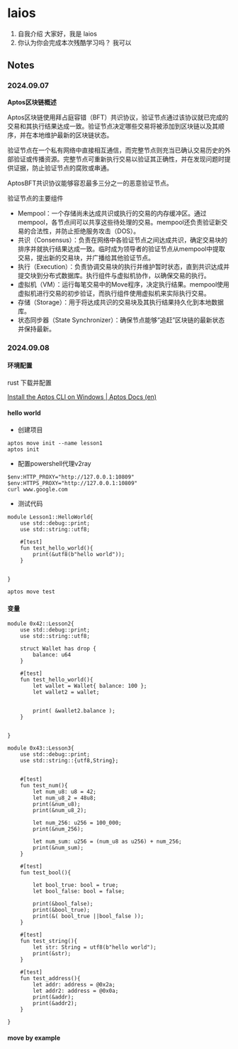 # laios
1. 自我介绍
大家好，我是 laios
2. 你认为你会完成本次残酷学习吗？
 我可以
## Notes

<!-- Content_START -->

### 2024.09.07

**Aptos区块链概述**

Aptos区块链使用拜占庭容错（BFT）共识协议，验证节点通过该协议就已完成的交易和其执行结果达成一致。验证节点决定哪些交易将被添加到区块链以及其顺序，并在本地维护最新的区块链状态。

验证节点在一个私有网络中直接相互通信，而完整节点则充当已确认交易历史的外部验证或传播资源。完整节点可重新执行交易以验证其正确性，并在发现问题时提供证据，防止验证节点的腐败或串通。

AptosBFT共识协议能够容忍最多三分之一的恶意验证节点。

验证节点的主要组件

- Mempool：一个存储尚未达成共识或执行的交易的内存缓冲区。通过mempool，各节点间可以共享这些待处理的交易。mempool还负责验证新交易的合法性，并防止拒绝服务攻击（DOS）。
- 共识（Consensus）：负责在网络中各验证节点之间达成共识，确定交易块的排序并就执行结果达成一致。临时成为领导者的验证节点从mempool中提取交易，提出新的交易块，并广播给其他验证节点。
- 执行（Execution）：负责协调交易块的执行并维护暂时状态，直到共识达成并提交块到分布式数据库。执行组件与虚拟机协作，以确保交易的执行。
- 虚拟机（VM）：运行每笔交易中的Move程序，决定执行结果。mempool使用虚拟机进行交易的初步验证，而执行组件使用虚拟机来实际执行交易。
- 存储（Storage）：用于将达成共识的交易块及其执行结果持久化到本地数据库。
- 状态同步器（State Synchronizer）：确保节点能够“追赶”区块链的最新状态并保持最新。





### 2024.09.08 

#### 环境配置

rust 下载并配置

[Install the Aptos CLI on Windows | Aptos Docs (en)](https://aptos.dev/en/build/cli/install-cli/install-cli-windows)



#### hello world

- 创建项目

```
aptos move init --name lesson1
aptos init 
```

- 配置powershell代理v2ray

```
$env:HTTP_PROXY="http://127.0.0.1:10809"
$env:HTTPS_PROXY="http://127.0.0.1:10809"
curl www.google.com
```

- 测试代码

```move
module Lesson1::HelloWorld{
    use std::debug::print;
    use std::string::utf8;

    #[test]
    fun test_hello_world(){
        print(&utf8(b"hello world"));
    }

    
}

aptos move test
```



#### 变量



```move
module 0x42::Lesson2{
    use std::debug::print;
    use std::string::utf8;

    struct Wallet has drop {
        balance: u64
    }

    #[test]
    fun test_hello_world(){
        let wallet = Wallet{ balance: 100 };
        let wallet2 = wallet;

        
        print( &wallet2.balance );
    }

    
}

module 0x43::Lesson3{
    use std::debug::print;
    use std::string::{utf8,String};


    #[test]
    fun test_num(){
        let num_u8: u8 = 42;
        let num_u8_2 = 48u8;
        print(&num_u8);
        print(&num_u8_2);

        let num_256: u256 = 100_000;
        print(&num_256);

        let num_sum: u256 = (num_u8 as u256) + num_256;
        print(&num_sum);
    }

    #[test]
    fun test_bool(){

        let bool_true: bool = true;
        let bool_false: bool = false;

        print(&bool_false);
        print(&bool_true);
        print(&( bool_true ||bool_false ));
    }

    #[test]
    fun test_string(){
        let str: String = utf8(b"hello world");
        print(&str);
    }

    #[test]
    fun test_address(){
        let addr: address = @0x2a;
        let addr2: address = @0x0a;
        print(&addr);
        print(&addr2);
    }
    
}
```











#### move by example



<!-- Content_END -->



​	
